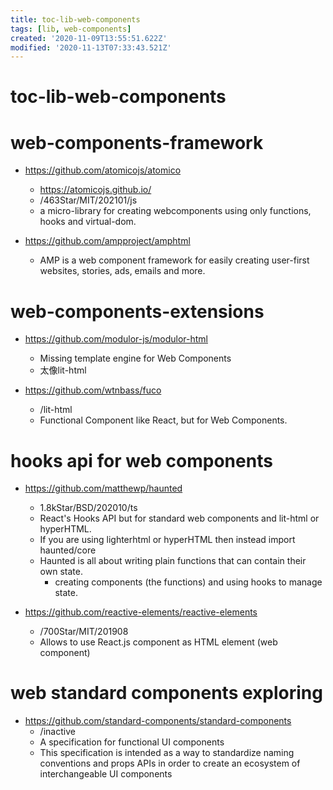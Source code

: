 ```yaml
---
title: toc-lib-web-components
tags: [lib, web-components]
created: '2020-11-09T13:55:51.622Z'
modified: '2020-11-13T07:33:43.521Z'
---
```


# toc-lib-web-components

# web-components-framework

- https://github.com/atomicojs/atomico
  - https://atomicojs.github.io/
  - /463Star/MIT/202101/js
  - a micro-library for creating webcomponents using only functions, hooks and virtual-dom.

- https://github.com/ampproject/amphtml
  - AMP is a web component framework for easily creating user-first websites, stories, ads, emails and more.
# web-components-extensions
- https://github.com/modulor-js/modulor-html
  - Missing template engine for Web Components
  - 太像lit-html

- https://github.com/wtnbass/fuco
  - /lit-html
  - Functional Component like React, but for Web Components.
# hooks api for web components
- https://github.com/matthewp/haunted
  - 1.8kStar/BSD/202010/ts
  - React's Hooks API but for standard web components and lit-html or hyperHTML.
  - If you are using lighterhtml or hyperHTML then instead import haunted/core
  - Haunted is all about writing plain functions that can contain their own state.
    - creating components (the functions) and using hooks to manage state.

- https://github.com/reactive-elements/reactive-elements
  - /700Star/MIT/201908
  - Allows to use React.js component as HTML element (web component)
# web standard components exploring
- https://github.com/standard-components/standard-components
  - /inactive
  - A specification for functional UI components
  - This specification is intended as a way to standardize naming conventions and props APIs in order to create an ecosystem of interchangeable UI components
